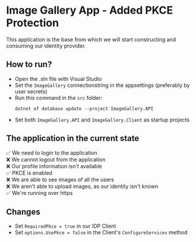 # Image Gallery App - Added PKCE Protection
This application is the base from which we will start constructing and consuming our identity provider.

## How to run?
- Open the .sln file with Visual Studio
- Set the `ImageGallery` connectionstring in the appsettings (preferably by user secrets)
- Run this command in the `src` folder:
    ```
    dotnet ef database update --project ImageGallery.API
    ```
- Set both `ImageGallery.API` and `ImageGallery.Client` as startup projects

## The application in the current state
✅ We need to login to the application <br/>
❌ We cannot logout from the application <br/>
❌ Our profile information isn't available <br/>
✅ PKCE is enabled<br/>
❌ We are able to see images of all the users <br/>
❌ We aren't able to upload images, as our identity isn't known <br/>
✅ We're running over https <br/>

## Changes
- Set `RequiredPkce = true` in our IDP Client
- Set `options.UsePkce = false` in the Client's `ConfigureServices` method
